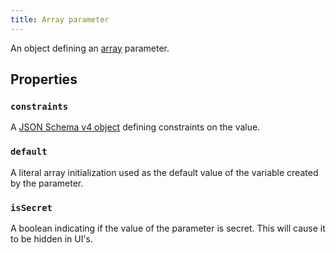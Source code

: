 ```yaml
---
title: Array parameter
---
```


An object defining an [array](../../types/array.md) parameter.

## Properties

### `constraints`

A [JSON Schema v4 object](https://tools.ietf.org/html/draft-wright-json-schema-00) defining constraints on the value.

### `default`

A literal array initialization used as the default value of the variable created by the parameter.

### `isSecret`

A boolean indicating if the value of the parameter is secret. This will cause it to be hidden in UI's. 
